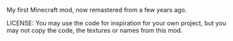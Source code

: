 My first Minecraft mod, now remastered from a few years ago.

LICENSE: You may use the code for inspiration for your own project, but you may not copy the code, the textures or names from this mod.